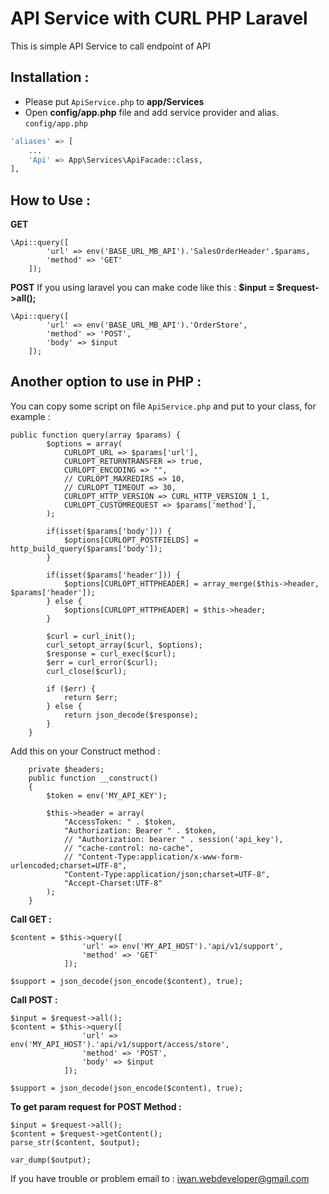 # API Service with CURL PHP Laravel

This is simple API Service to call endpoint of API

## Installation :
- Please put `ApiService.php` to **app/Services**
- Open **config/app.php** file and add service provider and alias. `config/app.php`
```sh
'aliases' => [
    ...
    'Api' => App\Services\ApiFacade::class,
],
```

## How to Use :
**GET**
```
\Api::query([
        'url' => env('BASE_URL_MB_API').'SalesOrderHeader'.$params,
        'method' => 'GET'
    ]);
```

**POST**
If you using laravel you can make code like this :
**$input = $request->all();**
```
\Api::query([
        'url' => env('BASE_URL_MB_API').'OrderStore',
        'method' => 'POST',
        'body' => $input
    ]);
```

## Another option to use in PHP :
You can copy some script on file `ApiService.php` and put to your class, for example :
```
public function query(array $params) {
        $options = array(
            CURLOPT_URL => $params['url'],
            CURLOPT_RETURNTRANSFER => true,
            CURLOPT_ENCODING => "",
            // CURLOPT_MAXREDIRS => 10,
            // CURLOPT_TIMEOUT => 30,
            CURLOPT_HTTP_VERSION => CURL_HTTP_VERSION_1_1,
            CURLOPT_CUSTOMREQUEST => $params['method'],
        );

        if(isset($params['body'])) {
            $options[CURLOPT_POSTFIELDS] = http_build_query($params['body']);
        }

        if(isset($params['header'])) {
            $options[CURLOPT_HTTPHEADER] = array_merge($this->header, $params['header']);
        } else {
            $options[CURLOPT_HTTPHEADER] = $this->header;
        }

        $curl = curl_init();
        curl_setopt_array($curl, $options);
        $response = curl_exec($curl);
        $err = curl_error($curl);
        curl_close($curl);
        
        if ($err) {
            return $err;
        } else {
            return json_decode($response);
        }
    }
```

Add this on your Construct method :
```
    private $headers;
    public function __construct()
    {
        $token = env('MY_API_KEY');
		
		$this->header = array(
			"AccessToken: " . $token,
            "Authorization: Bearer " . $token,
            // "Authorization: bearer " . session('api_key'),
            // "cache-control: no-cache",
            // "Content-Type:application/x-www-form-urlencoded;charset=UTF-8",
            "Content-Type:application/json;charset=UTF-8",
            "Accept-Charset:UTF-8"
        );
    }
```

**Call GET :**
```
$content = $this->query([
				'url' => env('MY_API_HOST').'api/v1/support',
				'method' => 'GET'
			]);

$support = json_decode(json_encode($content), true);
```

**Call POST :**
```
$input = $request->all();
$content = $this->query([
				'url' => env('MY_API_HOST').'api/v1/support/access/store',
				'method' => 'POST',
				'body' => $input
			]);

$support = json_decode(json_encode($content), true);
```

**To get param request for POST Method :**
```
$input = $request->all();
$content = $request->getContent();
parse_str($content, $output);

var_dump($output);
```

If you have trouble or problem email to : <iwan.webdeveloper@gmail.com>
